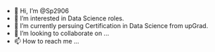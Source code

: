 - 👋 Hi, I’m @Sp2906
- 👀 I’m interested in Data Science roles.
- 🌱 I’m currently persuing Certification in Data Science from upGrad.
- 💞️ I’m looking to collaborate on ...
- 📫 How to reach me ...

<!---
Sp2906/Sp2906 is a ✨ special ✨ repository because its `README.md` (this file) appears on your GitHub profile.
You can click the Preview link to take a look at your changes.
--->
